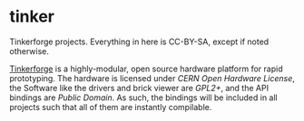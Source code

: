 # tinker
Tinkerforge projects. Everything in here is CC-BY-SA, except if noted otherwise.

[Tinkerforge](http://www.tinkerforge.com/en/home/what_is_tinkerforge/) is a highly-modular, open source hardware platform for rapid prototyping. The hardware is licensed under _CERN Open Hardware License_, the Software like the drivers and brick viewer are _GPL2+_, and the API bindings are _Public Domain_. As such, the bindings will be included in all projects such that all of them are instantly compilable.
